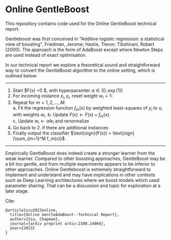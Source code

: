 # Online GentleBoost

This repository contains code used for the Online GentleBoost technical report. 

Gentleboost was first conceived in "Additive logistic regression: a statistical view of boosting",  Friedman, Jerome; Hastie, Trevor; Tibshirani, Robert (2000). The approach is the form of AdaBoost except where Newton Steps are used instead of exact optimisation. 

In our technical report we explore a theoretical sound and straightforward way to convert the GentleBoost algorithm to the online setting, which is outlined below:

---

1. Start $F(x) =0 $, with hyperparamter $\alpha \in (0, \exp(1))$                                          
2. For incoming instance $x_i, y_i$, reset weight $w_i = 1$:                                                
3. Repeat for $m = 1,2, \dots, M$:                                                                         
   a. Fit the regression function $f_m(x)$ by weighted least-squares of $y_i$ to $x_i$ with weights $w_i$. 
   b. Update $F(x) \leftarrow F(x) + f_m(x)$.                                                              
   c. Update $w_i \leftarrow \hat{\alpha} w_i$ and renormalize                                             
4. Go back to 2. if there are additional instances                                                         
5. Finally output the classifier $\text{sign}(F(x)) = \text{sign}(\sum_{m=1}^M f_m(x))$.                   

---

Empirically GentleBoost does indeed create a stronger learner from the weak learner. Compared to other boosting approaches, GentleBoost may be a bit _too_ gentle, and from multiple experiments appears to be inferior to other approaches. Online Gentleboost is extremely straightforward to implement and understand and may have implications in other contexts such as Deep Learning architectures where we boost models which used parameter sharing. That can be a discussion and topic for exploration at a later stage. 

Cite:

```
@article{siu2023online,
  title={Online GentleAdaBoost--Technical Report},
  author={Siu, Chapman},
  journal={arXiv preprint arXiv:2308.14004},
  year={2023}
}
```
